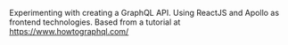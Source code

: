 Experimenting with creating a GraphQL API. Using ReactJS and Apollo as frontend technologies. Based from a tutorial at https://www.howtographql.com/
